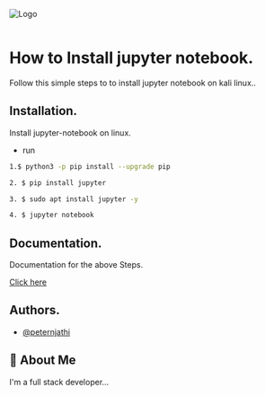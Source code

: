 
![Logo](https://chrome22.s3.us-west-2.amazonaws.com/nokyy.png)

```
```
#  How to Install jupyter notebook.
Follow this simple steps to to install jupyter notebook on kali linux..


## Installation.

Install jupyter-notebook on linux.
- run 
```bash
1.$ python3 -p pip install --upgrade pip
```
```bash
2. $ pip install jupyter
```

```bash
3. $ sudo apt install jupyter -y
 ```


```bash
4. $ jupyter notebook
 ```
## Documentation.

 Documentation for the above Steps.

[Click here](https://jupyter.org/install)


## Authors.

- [@peternjathi](https://www.github.com/peternjathi)


## 🚀 About Me
I'm a full stack developer...
